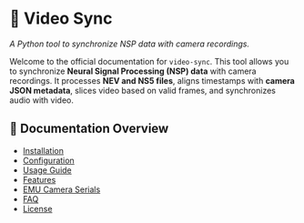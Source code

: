 # 🎥 Video Sync

*A Python tool to synchronize NSP data with camera recordings.*

Welcome to the official documentation for `video-sync`. This tool allows you to synchronize **Neural Signal Processing (NSP) data** with camera recordings. It processes **NEV and NS5 files**, aligns timestamps with **camera JSON metadata**, slices video based on valid frames, and synchronizes audio with video.

## 📖 Documentation Overview
- [Installation](installation.md)
- [Configuration](configuration.md)
- [Usage Guide](usage.md)
- [Features](features.md)
- [EMU Camera Serials](emu-cameras.md)
- [FAQ](faq.md)
- [License](license.md)
